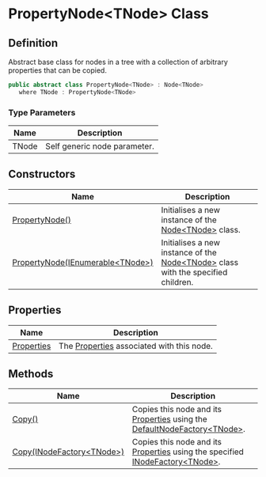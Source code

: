 # PropertyNode&lt;TNode&gt; Class
## Definition

Abstract base class for nodes in a tree with a collection of arbitrary properties that can be copied.

```c#
public abstract class PropertyNode<TNode> : Node<TNode>
   where TNode : PropertyNode<TNode>
```

### Type Parameters

| Name | Description |
| ---- | ----------- |
| TNode | Self generic node parameter. |

## Constructors

| Name | Description |
| ---- | ----------- |
| [PropertyNode()](MrKWatkins.Ast.PropertyNode-1.-ctor.md) | Initialises a new instance of the [Node&lt;TNode&gt;](MrKWatkins.Ast.Node-1.md) class. |
| [PropertyNode(IEnumerable&lt;TNode&gt;)](MrKWatkins.Ast.PropertyNode-1.-ctor.md) | Initialises a new instance of the [Node&lt;TNode&gt;](MrKWatkins.Ast.Node-1.md) class with the specified children. |

## Properties

| Name | Description |
| ---- | ----------- |
| [Properties](MrKWatkins.Ast.PropertyNode-1.Properties.md) | The [Properties](MrKWatkins.Ast.Properties.md) associated with this node. |

## Methods

| Name | Description |
| ---- | ----------- |
| [Copy()](MrKWatkins.Ast.PropertyNode-1.Copy.md#mrkwatkins-ast-propertynode-1-copy) | Copies this node and its [Properties](MrKWatkins.Ast.PropertyNode-1.Properties.md) using the [DefaultNodeFactory&lt;TNode&gt;](MrKWatkins.Ast.DefaultNodeFactory-1.md). |
| [Copy(INodeFactory&lt;TNode&gt;)](MrKWatkins.Ast.PropertyNode-1.Copy.md#mrkwatkins-ast-propertynode-1-copy(mrkwatkins-ast-inodefactory((-0)))) | Copies this node and its [Properties](MrKWatkins.Ast.PropertyNode-1.Properties.md) using the specified [INodeFactory&lt;TNode&gt;](MrKWatkins.Ast.INodeFactory-1.md). |

